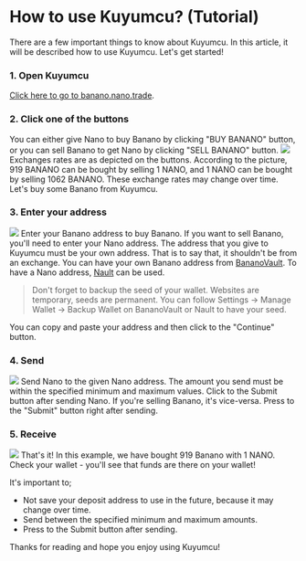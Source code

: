 # How to use Kuyumcu? (Tutorial)

There are a few important things to know about Kuyumcu. In this article, it will be described how to use Kuyumcu. Let's get started!

### 1. Open Kuyumcu
[Click here to go to banano.nano.trade](https://banano.nano.trade "banano.nano.trade").
### 2. Click one of the buttons
You can either give Nano to buy Banano by clicking "BUY BANANO" button, or you can sell Banano to get Nano by clicking "SELL BANANO" button.
![](https://i.imgur.com/fZDYnHo.png)
Exchanges rates are as depicted on the buttons. According to the picture, 919 BANANO can be bought by selling 1 NANO, and 1 NANO can be bought by selling 1062 BANANO. These exchange rates may change over time.
Let's buy some Banano from Kuyumcu.
### 3. Enter your address
![](https://i.imgur.com/tOYLxZK.png)
Enter your Banano address to buy Banano. If you want to sell Banano, you'll need to enter your Nano address. The address that you give to Kuyumcu must be your own address. That is to say that, it shouldn't be from an exchange. You can have your own Banano address from [BananoVault](https://vault.banano.cc). To have a Nano address, [Nault](https://nault.cc) can be used.
> Don't forget to backup the seed of your wallet. Websites are temporary, seeds are permanent. You can follow Settings -> Manage Wallet -> Backup Wallet on BananoVault or Nault to have your seed.

You can copy and paste your address and then click to the "Continue" button.
### 4. Send
![](https://i.imgur.com/y4V0qar.png)
Send Nano to the given Nano address. The amount you send must be within the specified minimum and maximum values. Click to the Submit button after sending Nano.
If you're selling Banano, it's vice-versa.
Press to the "Submit" button right after sending.
### 5. Receive
![](https://i.imgur.com/NbymIgM.png)
That's it! In this example, we have bought 919 Banano with 1 NANO. Check your wallet - you'll see that funds are there on your wallet!

It's important to;
- Not save your deposit address to use in the future, because it may change over time.
- Send between the specified minimum and maximum amounts.
- Press to the Submit button after sending.

Thanks for reading and hope you enjoy using Kuyumcu!
